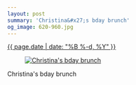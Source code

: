 ```yaml
---
layout: post
summary: 'Christina&#x27;s bday brunch'
og_image: 620-960.jpg
---
```


<div class="post">
 <time>
  <a href="/620">
   {{ page.date | date: "%B %-d, %Y" }}
  </a>
 </time>
 <a href="/620">
  <figure data-taken="4/26/2017">
   <img alt="Christina's bday brunch" sizes="(min-width: 700px) 50vw, calc(100vw - 2rem)" src="{{ site.assets_url }}/620-480.jpg" srcset="{{ site.assets_url }}/620-240.jpg 240w, {{ site.assets_url }}/620-480.jpg 480w, {{ site.assets_url }}/620-720.jpg 720w, {{ site.assets_url }}/620-960.jpg 960w"/>
  </figure>
 </a>
 <span>
  Christina's bday brunch
 </span>
</div>

